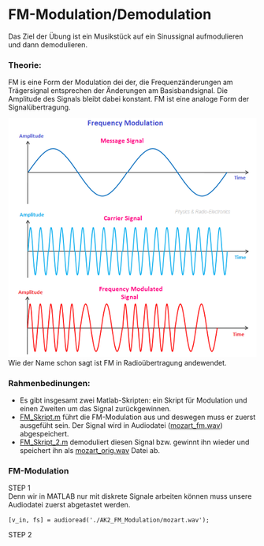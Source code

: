 # FM-Modulation/Demodulation

Das Ziel der Übung ist ein Musikstück auf ein Sinussignal aufmodulieren und dann demodulieren.
### Theorie:
FM is eine Form der Modulation dei der, die Frequenzänderungen am Trägersignal entsprechen der Änderungen am Basisbandsignal. Die Amplitude des Signals bleibt dabei konstant. FM ist eine analoge Form der Signalübertragung.

![FM-Modulation](https://github.com/ComandanteChi/AK2_FM_Modulation/blob/main/img/frequencymodulation.png?raw=true "FM-Modulation")
<br /> Wie der Name schon sagt ist FM in Radioübertragung andewendet. 

### Rahmenbedinungen:
- Es gibt insgesamt zwei Matlab-Skripten: ein Skript für Modulation und einen Zweiten um das Signal zurückgewinnen.
- [FM_Skript.m](https://github.com/ComandanteChi/AK2_FM_Modulation/blob/main/FM_Skript.m/) führt die FM-Modulation aus und deswegen muss er zuerst ausgefüht sein. Der Signal wird in Audiodatei ([mozart_fm.wav](https://github.com/ComandanteChi/AK2_FM_Modulation/blob/main/mozart_fm.wav/)) abgespeichert.
- [FM_Skript_2.m](https://github.com/ComandanteChi/AK2_FM_Modulation/blob/main/FM_Skript_2.m/) demoduliert diesen Signal bzw. gewinnt ihn wieder und speichert ihn als [mozart_orig.wav](https://github.com/ComandanteChi/AK2_FM_Modulation/blob/main/mozart_orig.wav/) Datei ab.

### FM-Modulation
STEP 1 <br />
Denn wir in MATLAB nur mit diskrete Signale arbeiten können muss unsere Audiodatei zuerst abgetastet werden.

<pre><code>[v_in, fs] = audioread('./AK2_FM_Modulation/mozart.wav');</code></pre>

STEP 2

